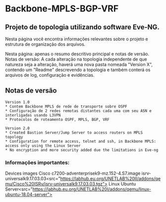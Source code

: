 # Backbone-MPLS-BGP-VRF
## Projeto de topologia utilizando software Eve-NG.

Nesta página você encontra informações relevantes sobre o projeto e estrutura de organização dos arquivos.

Nesta página: apenas o resumo descritivo principal e notas de versão.
Notas de versão: A cada alteração na topologia independente de que natureza seja a alteração, haverá uma nova pasta nomeada "Version X", contendo um "Readme" descrevendo a topologia e também conterá os arquivos de log, configuração e evidências.


## Notas de versão

```
Version 1.0
* Contem Backbone MPLS de rede de transporte sobre OSPF
* Configuração de 2 redes remotas distantes cada uma com seu ASN e interligadas usando L3VPN
* Protocolos de roteamento OSPF, MPLS, BGP, VRF
```

```
Version 2.0
* Created Bastion Server/Jump Server to access routers on MPLS topology
* Configuration for remote access, telnet and ssh, in Backbone MPLS: access only using the Linux Server
* No encryption and more security added due the limitations in Eve-ng
```

### Informações importantes: 

Devices images
Cisco
c7200-adventerprisek9-mz.152-4.S7.image
isrv-universalk9.17.03.03<src="https://labhub.eu.org/UNETLAB%20II/addons/qemu/Cisco%20ISRv/isrv-universalk9.17.03.03.tgz">
Linux
Ubuntu Server<src="https://labhub.eu.org/UNETLAB%20I/addons/qemu/linux-ubuntu-18.04-server">


